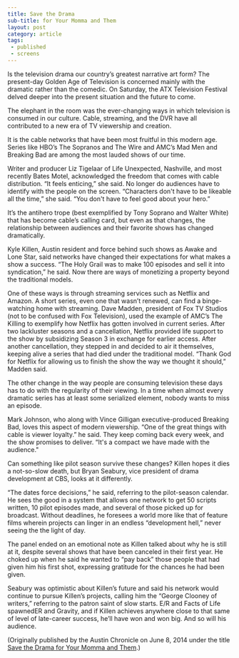 ```yaml
---
title: Save the Drama
sub-title: for Your Momma and Them
layout: post
category: article
tags:
 - published
 - screens
---
```

Is the television drama our country’s greatest narrative art form? The present-day Golden Age of Television is concerned mainly with the dramatic rather than the comedic. On Saturday, the ATX Television Festival delved deeper into the present situation and the future to come.

The elephant in the room was the ever-changing ways in which television is consumed in our culture. Cable, streaming, and the DVR have all contributed to a new era of TV viewership and creation.

It is the cable networks that have been most fruitful in this modern age. Series like HBO’s The Sopranos and The Wire and AMC’s Mad Men and Breaking Bad are among the most lauded shows of our time.

Writer and producer Liz Tigelaar of Life Unexpected, Nashville, and most recently Bates Motel, acknowledged the freedom that comes with cable distribution. “It feels enticing,” she said. No longer do audiences have to identify with the people on the screen. “Characters don't have to be likeable all the time,” she said. “You don't have to feel good about your hero.”

It’s the antihero trope (best exemplified by Tony Soprano and Walter White) that has become cable’s calling card, but even as that changes, the relationship between audiences and their favorite shows has changed dramatically.

Kyle Killen, Austin resident and force behind such shows as Awake and Lone Star, said networks have changed their expectations for what makes a show a success. “The Holy Grail was to make 100 episodes and sell it into syndication,” he said. Now there are ways of monetizing a property beyond the traditional models.

One of these ways is through streaming services such as Netflix and Amazon. A short series, even one that wasn’t renewed, can find a binge-watching home with streaming. Dave Madden, president of Fox TV Studios (not to be confused with Fox Television), used the example of AMC’s The Killing to exemplify how Netflix has gotten involved in current series. After two lackluster seasons and a cancellation, Netflix provided life support to the show by subsidizing Season 3 in exchange for earlier access. After another cancellation, they stepped in and decided to air it themselves, keeping alive a series that had died under the traditional model. “Thank God for Netflix for allowing us to finish the show the way we thought it should,” Madden said.

The other change in the way people are consuming television these days has to do with the regularity of their viewing. In a time when almost every dramatic series has at least some serialized element, nobody wants to miss an episode.

Mark Johnson, who along with Vince Gilligan executive-produced Breaking Bad, loves this aspect of modern viewership. “One of the great things with cable is viewer loyalty.” he said. They keep coming back every week, and the show promises to deliver. “It's a compact we have made with the audience."

Can something like pilot season survive these changes? Killen hopes it dies a not-so-slow death, but Bryan Seabury, vice president of drama development at CBS, looks at it differently.

“The dates force decisions,” he said, referring to the pilot-season calendar. He sees the good in a system that allows one network to get 50 scripts written, 10 pilot episodes made, and several of those picked up for broadcast. Without deadlines, he foresees a world more like that of feature films wherein projects can linger in an endless “development hell,” never seeing the the light of day.

The panel ended on an emotional note as Killen talked about why he is still at it, despite several shows that have been canceled in their first year. He choked up when he said he wanted to “pay back” those people that had given him his first shot, expressing gratitude for the chances he had been given.

Seabury was optimistic about Killen’s future and said his network would continue to pursue Killen’s projects, calling him the “George Clooney of writers,” referring to the patron saint of slow starts. E/R and Facts of Life spawnedER and Gravity, and if Killen achieves anywhere close to that same of level of late-career success, he’ll have won and won big. And so will his audience.


(Originally published by the Austin Chronicle on June 8, 2014 under the title [Save the Drama for Your Momma and Them](http://www.austinchronicle.com/daily/screens/2014-06-08/save-the-drama-for-your-momma-and-them/).)